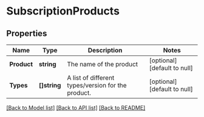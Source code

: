 # SubscriptionProducts

## Properties
Name | Type | Description | Notes
------------ | ------------- | ------------- | -------------
**Product** | **string** | The name of the product | [optional] [default to null]
**Types** | **[]string** | A list of different types/version for the product. | [optional] [default to null]

[[Back to Model list]](../README.md#documentation-for-models) [[Back to API list]](../README.md#documentation-for-api-endpoints) [[Back to README]](../README.md)

